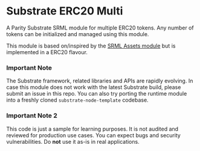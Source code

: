 # Substrate ERC20 Multi

A Parity Substrate SRML module for multiple ERC20 tokens. Any number of tokens can be initialized and managed using this module.

This module is based on/inspired by the [SRML Assets module](https://github.com/paritytech/substrate/tree/master/srml/assets) but is implemented in a ERC20 flavour.

### Important Note

The Substrate framework, related libraries and APIs are rapidly evolving. In case this module does not work with the latest Substrate build, please submit an issue in this repo.
You can also try porting the runtime module into a freshly cloned `substrate-node-template` codebase.

### Important Note 2

This code is just a sample for learning purposes. It is not audited and reviewed for production use cases. You can expect bugs and security vulnerabilities. Do **not** use it as-is in real applications.